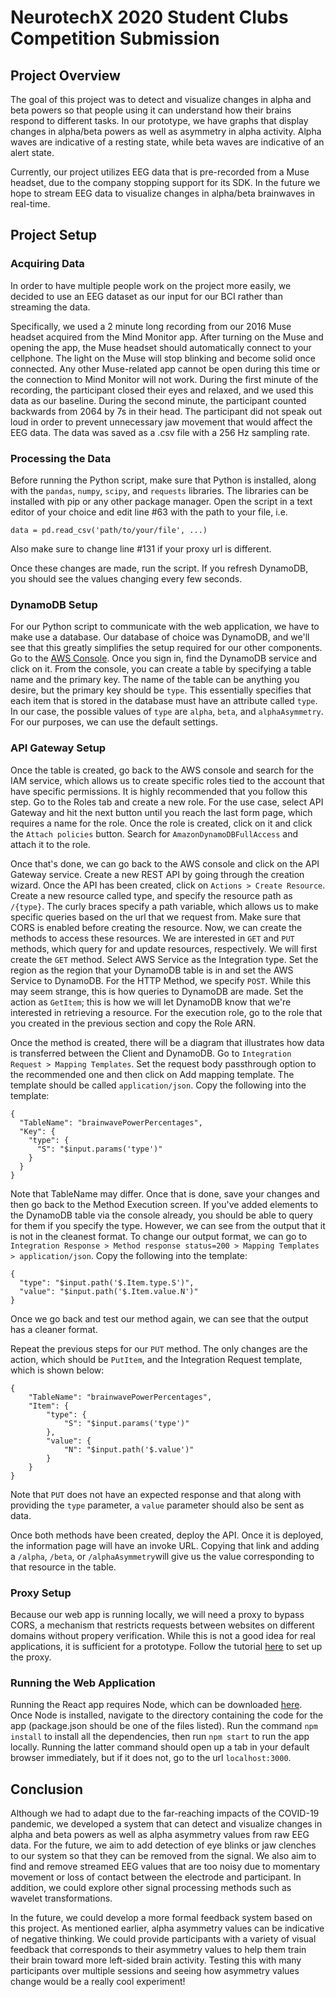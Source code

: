 # NeurotechX 2020 Student Clubs Competition Submission

## Project Overview
The goal of this project was to detect and visualize changes in alpha and beta powers so that people using it can understand how their brains respond to different tasks. In our prototype, we have graphs that display changes in alpha/beta powers as well as asymmetry in alpha activity. Alpha waves are indicative of a resting state, while beta waves are indicative of an alert state. 

Currently, our project utilizes EEG data that is pre-recorded from a Muse headset, due to the company stopping support for its SDK. In the future we hope to stream EEG data to visualize changes in alpha/beta brainwaves in real-time.

## Project Setup

### Acquiring Data
In order to have multiple people work on the project more easily, we decided to use an EEG dataset as our input for our BCI rather than streaming the data.

Specifically, we used a 2 minute long recording from our 2016 Muse headset acquired from the Mind Monitor app. After turning on the Muse and opening the app, the Muse headset should automatically connect to your cellphone. The light on the Muse will stop blinking and become solid once connected. Any other Muse-related app cannot be open during this time or the connection to Mind Monitor will not work. During the first minute of the recording, the participant closed their eyes and relaxed, and we used this data as our baseline. During the second minute, the participant counted backwards from 2064 by 7s in their head. The participant did not speak out loud in order to prevent unnecessary jaw movement that would affect the EEG data. The data was saved as a .csv file with a 256 Hz sampling rate.

### Processing the Data
Before running the Python script, make sure that Python is installed, along with the ```pandas```, ```numpy```, ```scipy```, and ```requests``` libraries. The libraries can be installed with pip or any other package manager. Open the script in a text editor of your choice and edit line #63 with the path to your file, i.e. 
```
data = pd.read_csv('path/to/your/file', ...)
```
Also make sure to change line #131 if your proxy url is different.

Once these changes are made, run the script. If you refresh DynamoDB, you should see the values changing every few seconds.

### DynamoDB Setup
For our Python script to communicate with the web application, we have to make use a database. Our database of choice was DynamoDB, and we'll see that this greatly simplifies the setup required for our other components. Go to the [AWS Console](https://aws.amazon.com/console/). Once you sign in, find the DynamoDB service and click on it. From the console, you can create a table by specifying a table name and the primary key. The name of the table can be anything you desire, but the primary key should be ```type```. This essentially specifies that each item that is stored in the database must have an attribute called ```type```. In our case, the possible values of ```type``` are ```alpha```, ```beta```, and ```alphaAsymmetry```. For our purposes, we can use the default settings. 

### API Gateway Setup
Once the table is created, go back to the AWS console and search for the IAM service, which allows us to create specific roles tied to the account that have specific permissions. It is highly recommended that you follow this step. Go to the Roles tab and create a new role. For the use case, select API Gateway and hit the next button until you reach the last form page, which requires a name for the role. Once the role is created, click on it and click the ```Attach policies``` button. Search for ```AmazonDynamoDBFullAccess``` and attach it to the role.

Once that's done, we can go back to the AWS console and click on the API Gateway service. Create a new REST API by going through the creation wizard. Once the API has been created, click on ```Actions > Create Resource```. Create a new resource called type, and specify the resource path as ```/{type}```. The curly braces specify a path variable, which allows us to make specific queries based on the url that we request from. Make sure that CORS is enabled before creating the resource. Now, we can create the methods to access these resources. We are interested in ```GET``` and ```PUT``` methods, which query for and update resources, respectively. We will first create the ```GET``` method. Select AWS Service as the Integration type. Set the region as the region that your DynamoDB table is in and set the AWS Service to DynamoDB. For the HTTP Method, we specify ```POST```. While this may seem strange, this is how queries to DynamoDB are made. Set the action as ```GetItem```; this is how we will let DynamoDB know that we're interested in retrieving a resource. For the execution role, go to the role that you created in the previous section and copy the Role ARN. 

Once the method is created, there will be a diagram that illustrates how data is transferred between the Client and DynamoDB. Go to ```Integration Request > Mapping Templates```. Set the request body passthrough option to the recommended one and then click on Add mapping template. The template should be called ```application/json```. Copy the following into the template: 
```
{
  "TableName": "brainwavePowerPercentages",
  "Key": {
    "type": {
      "S": "$input.params('type')"
    }
  }
}
```

Note that TableName may differ. Once that is done, save your changes and then go back to the Method Execution screen. If you've added elements to the DynamoDB table via the console already, you should be able to query for them if you specify the type. However, we can see from the output that it is not in the cleanest format. To change our output format, we can go to ```Integration Response > Method response status=200 > Mapping Templates > application/json```. Copy the following into the template: 
```
{
  "type": "$input.path('$.Item.type.S')",
  "value": "$input.path('$.Item.value.N')"
}
```

Once we go back and test our method again, we can see that the output has a cleaner format. 

Repeat the previous steps for our ```PUT``` method. The only changes are the action, which should be ```PutItem```, and the Integration Request template, which is shown below:
```
{
    "TableName": "brainwavePowerPercentages",
    "Item": {
    	"type": {
            "S": "$input.params('type')"
        },
        "value": {
            "N": "$input.path('$.value')"
        }
    }
}
```

Note that ```PUT``` does not have an expected response and that along with providing the ```type``` parameter, a ```value``` parameter should also be sent as data. 

Once both methods have been created, deploy the API. Once it is deployed, the information page will have an invoke URL. Copying that link and adding a ```/alpha```, ```/beta```, or ```/alphaAsymmetry```will give us the value corresponding to that resource in the table. 

### Proxy Setup
Because our web app is running locally, we will need a proxy to bypass CORS, a mechanism that restricts requests between websites on different domains without propery verification. While this is not a good idea for real applications, it is sufficient for a prototype. Follow the tutorial [here](https://www.npmjs.com/package/local-cors-proxy) to set up the proxy. 

### Running the Web Application
Running the React app requires Node, which can be downloaded [here](https://nodejs.org/en/download/). Once Node is installed, navigate to the directory containing the code for the app (package.json should be one of the files listed). Run the command ```npm install``` to install all the dependencies, then run ```npm start``` to run the app locally. Running the latter command should open up a tab in your default browser immediately, but if it does not, go to the url ```localhost:3000```. 

## Conclusion
Although we had to adapt due to the far-reaching impacts of the COVID-19 pandemic, we developed a system that can detect and visualize changes in alpha and beta powers as well as alpha asymmetry values from raw EEG data. For the future, we aim to add detection of eye blinks or jaw clenches to our system so that they can be removed from the signal. We also aim to find and remove streamed EEG values that are too noisy due to momentary movement or loss of contact between the electrode and participant. In addition, we could explore other signal processing methods such as wavelet transformations.

In the future, we could develop a more formal feedback system based on this project. As mentioned earlier, alpha asymmetry values can be indicative of negative thinking. We could provide participants with a variety of visual feedback that corresponds to their asymmetry values to help them train their brain toward more left-sided brain activity. Testing this with many participants over multiple sessions and seeing how asymmetry values change would be a really cool experiment!

